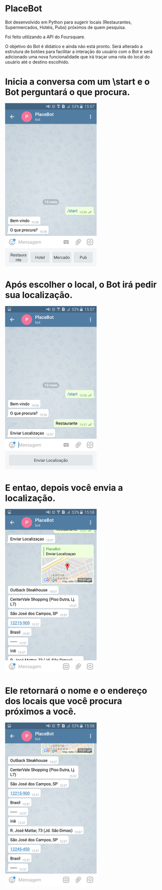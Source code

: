 # PlaceBot
Bot desenvolvido em Python para sugerir locais (Restaurantes, Supermercados, Hotéis, Pubs) próximos de quem pesquisa.

Foi feito utilizando a API do Foursquare.

O objetivo do Bot é didatico e ainda não está pronto. Será alterado a estrutura de botões para facilitar a interação do 
usuário com o Bot e será adicionado uma nova funcionalidade que irá traçar uma rota do local do usuário até o destino escolhido.

# Inicia a conversa com um \start e o Bot perguntará o que procura.
<img src="https://github.com/LuizPrianti/PlaceBot/blob/master/Screenshots/Screenshot_2018-05-10-15-57-21.png" width="300px">

# Após escolher o local, o Bot irá pedir sua localização.
<img src="https://github.com/LuizPrianti/PlaceBot/blob/master/Screenshots/Screenshot_2018-05-10-15-57-32.png" width="300px">

# E entao, depois você envia a localização.
<img src="https://github.com/LuizPrianti/PlaceBot/blob/master/Screenshots/Screenshot_2018-05-10-15-58-28.png" width="300px">

# Ele retornará o nome e o endereço dos locais que você procura próximos a você.
<img src="https://github.com/LuizPrianti/PlaceBot/blob/master/Screenshots/Screenshot_2018-05-10-15-58-34.png" width="300px">
